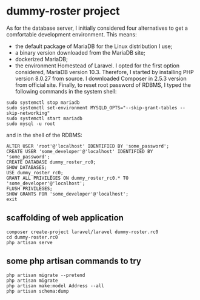 # dummy-roster project

As for the database server, I initially considered four alternatives to get a comfortable development environment.
This means:
* the default package of MariaDB for the Linux distribution I use;
* a binary version downloaded from the MariaDB site;
* dockerized MariaDB;
* the environment Homestead of Laravel.
I opted for the first option considered, MariaDB version 10.3.
Therefore, I started by installing PHP version 8.0.27 from source.
I downloaded Composer in 2.5.3 version from official site.
Finally, to reset root password of RDBMS, I typed the following commands in the system shell:

```shell
sudo systemctl stop mariadb
sudo systemctl set-environment MYSQLD_OPTS="--skip-grant-tables --skip-networking"
sudo systemctl start mariadb
sudo mysql -u root
```

and in the shell of the RDBMS:

```shell
ALTER USER 'root'@'localhost' IDENTIFIED BY 'some_password';
CREATE USER 'some_developer'@'localhost' IDENTIFIED BY 'some_password';
CREATE DATABASE dummy_roster_rc0;
SHOW DATABASES;
USE dummy_roster_rc0;
GRANT ALL PRIVILEGES ON dummy_roster_rc0.* TO 'some_developer'@'localhost';
FLUSH PRIVILEGES;
SHOW GRANTS FOR 'some_developer'@'localhost';
exit
```

## scaffolding of web application

```shell
composer create-project laravel/laravel dummy-roster.rc0
cd dummy-roster.rc0
php artisan serve
```

## some php artisan commands to try

```text
php artisan migrate --pretend
php artisan migrate
php artisan make:model Address --all
php artisan schema:dump
```
